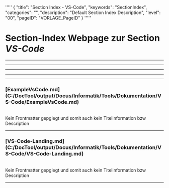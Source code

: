 '''''
{
"title": "Section Index - VS-Code",
"keywords": "SectionIndex",
"categories": "",
"description": "Default Section Index Description",
"level": "00",
"pageID": "VORLAGE_PageID"
}
'''''


<h1>Section-Index Webpage zur Section <i>VS-Code</i></h1>

<hr><hr><hr><hr><hr>


<h3>[ExampleVsCode.md](C:/DocTool/output/Docus/Informatik/Tools/Dokumentation/VS-Code/ExampleVsCode.md)</h3><br>Kein Frontmatter gepglegt und somit auch kein Titelinformation bzw Description<hr>


<h3>[VS-Code-Landing.md](C:/DocTool/output/Docus/Informatik/Tools/Dokumentation/VS-Code/VS-Code-Landing.md)</h3><br>Kein Frontmatter gepglegt und somit auch kein Titelinformation bzw Description<hr>